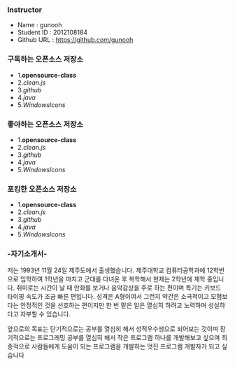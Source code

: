 ### Instructor

- Name : gunooh
- Student ID : 2012108184
- Github URL : https://github.com/gunooh

### 구독하는 오픈소스 저장소

- 1.**__opensource-class__**
- 2._clean.js_
- 3._github_
- 4._java_
- 5._WindowsIcons_

### 좋아하는 오픈소스 저장소

- 1.**__opensource-class__**
- 2._clean.js_
- 3._github_
- 4._java_
- 5._WindowsIcons_

### 포킹한 오픈소스 저장소

- 1.**__opensource-class__**
- 2._clean.js_
- 3._github_
- 4._java_
- 5._WindowsIcons_


### -자기소개서-

저는 1993년 11월 24일 제주도에서 출생했습니다. 
제주대학교 컴퓨터공학과에 12학번으로 입학하여 1학년을 마치고 군대를 다녀온 후 복학해서 현재는 2학년에 재학 중입니다.
취미로는 시간이 날 때 만화를 보거나 음악감상을 주로 하는 편이며 특기는 키보드 타이핑 속도가 조금 빠른 편입니다.
성격은 A형이여서 그런지 약간은 소극적이고 모험보다는 안정적인 것을 선호하는 편이지만 한 번 맡은 일은 열심히 하려고 노력하며
성실하다고 자부할 수 있습니다.

앞으로의 목표는 단기적으로는 공부를 열심히 해서 성적우수생으로 되어보는 것이며 장기적으로는 프로그래밍 공부를 열심히 해서 작은
프로그램 하나를 개발해보고 싶으며 최종적으로 사람들에게 도움이 되는 프로그램을 개발하는 멋진 프로그램 개발자가 되고 싶습니다
